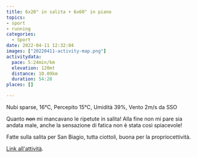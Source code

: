 ```yaml
---
title: 6x20" in salita + 6x60" in piano 
topics:
- sport
- running
categories: 
  - Sport
date: 2022-04-11 12:32:04
images: ["20220411-activity-map.png"]
activitydata:
  pace: 5:24min/km
  elevation: 120mt
  distance: 10.09km
  duration: 54:28
places: []

---
```


Nubi sparse, 16°C, Percepito 15°C, Umidità 39%, Vento 2m/s da SSO

<!--more-->

Quanto ~~non~~ mi mancavano le ripetute in salita! Alla fine non mi pare sia andata male, anche la sensazione di fatica non è stata così spiacevole!

Fatte sulla salita per San Biagio, tutta ciottoli, buona per la propriocettività.

<!-- {{< figure src="20220411-activity-map.png" title="map" >}} -->

<!-- {% strava id:6964165149 embedId:3ae579880484711704e50c79984c6f381b924e32 %} -->

[Link all'attività](https://strava.com/activities/6964165149).
